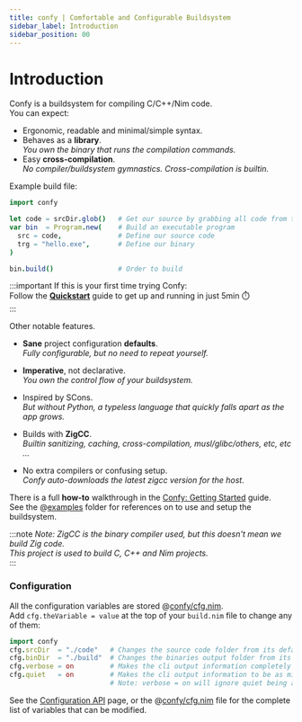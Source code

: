 ```yaml
---
title: confy | Comfortable and Configurable Buildsystem
sidebar_label: Introduction
sidebar_position: 00
---
```

# Introduction
Confy is a buildsystem for compiling C/C++/Nim code.  
You can expect: 
- Ergonomic, readable and minimal/simple syntax.  
- Behaves as a **library**.  
  _You own the binary that runs the compilation commands._  
- Easy **cross-compilation**.  
  _No compiler/buildsystem gymnastics. Cross-compilation is builtin._  

Example build file:
```nim
import confy

let code = srcDir.glob()   # Get our source by grabbing all code from the `srcDir` folder
var bin  = Program.new(    # Build an executable program
  src = code,              # Define our source code
  trg = "hello.exe",       # Define our binary
)

bin.build()                # Order to build
```

:::important
If this is your first time trying Confy:  
Follow the [**Quickstart**](/confy/quickstart) guide to get up and running in just 5min ⏱️  
:::

Other notable features.
- **Sane** project configuration **defaults**.  
  _Fully configurable, but no need to repeat yourself._  

- **Imperative**, not declarative.  
  _You own the control flow of your buildsystem._  

- Inspired by SCons.  
  _But without Python, a typeless language that quickly falls apart as the app grows._  

- Builds with **ZigCC**.  
  _Builtin sanitizing, caching, cross-compilation, musl/glibc/others, etc, etc ..._

- No extra compilers or confusing setup.  
  _Confy auto-downloads the latest zigcc version for the host._  

There is a full **how-to** walkthrough in the [Confy: Getting Started](/confy/gettingStarted/intro) guide.  
See the @[examples](https://github.com/heysokam/confy/tree/master/examples) folder for references on to use and setup the buildsystem.  

:::note
_Note: ZigCC is the binary compiler used, but this doesn't mean we build Zig code._  
_This project is used to build C, C++ and Nim projects._  
:::


### Configuration
All the configuration variables are stored @[confy/cfg.nim](https://github.com/heysokam/confy/tree/master/src/confy/cfg.nim).  
Add `cfg.theVariable = value` at the top of your `build.nim` file to change any of them:  
```nim
import confy
cfg.srcDir  = "./code"   # Changes the source code folder from its default `rootDir/"src"`.  
cfg.binDir  = "./build"  # Changes the binaries output folder from its default `rootDir/"bin"`.  
cfg.verbose = on         # Makes the cli output information completely verbose. (for debugging)
cfg.quiet   = on         # Makes the cli output information to be as minimal as possible.  (for cleaner cli output)  (default: on)  
                         # Note: verbose = on will ignore quiet being active.  (default: off)  
```
See the [Configuration API](/confy/config) page, or the @[confy/cfg.nim](https://github.com/heysokam/confy/tree/master/src/confy/cfg.nim) file for the complete list of variables that can be modified.
